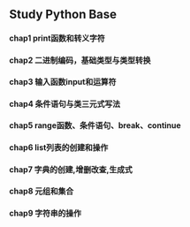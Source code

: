 ## Study Python Base

#### chap1 print函数和转义字符

#### chap2 二进制编码，基础类型与类型转换

#### chap3 输入函数input和运算符

#### chap4 条件语句与类三元式写法

#### chap5 range函数、条件语句、break、continue

#### chap6 list列表的创建和操作

#### chap7 字典的创建,增删改查,生成式

#### chap8 元组和集合

#### chap9 字符串的操作